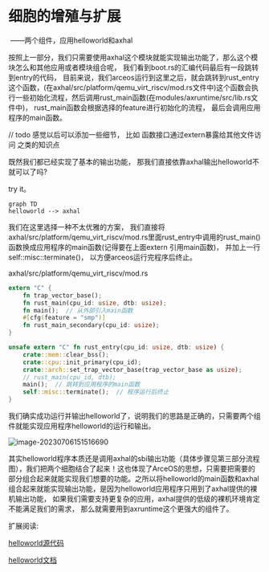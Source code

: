 # 细胞的增殖与扩展  

​	——两个组件，应⽤helloworld和axhal

按照上一部分，我们只需要使用axhal这个模块就能实现输出功能了，那么这个模块怎么和其他应用或者模块组合呢， 我们看到boot.rs的汇编代码最后有一段跳转到entry的代码， 目前来说，我们arceos运行到这里之后，就会跳转到rust_entry这个函数，(在axhal/src/platform/qemu_virt_riscv/mod.rs文件中)这个函数会执行一些初始化流程，然后调用rust_main函数(在modules/axruntime/src/lib.rs文件中)， rust_main函数会根据选择的feature进行初始化的流程， 最后会调用应用程序的main函数。 

// todo 感觉以后可以添加一些细节，  比如 函数接口通过extern暴露给其他文件访问 之类的知识点

既然我们都已经实现了基本的输出功能， 那我们直接依靠axhal输出helloworld不就可以了吗? 

try it。

```mermaid
graph TD
helloworld --> axhal
```



我们在这里选择一种不太优雅的方案， 我们直接将axhal/src/platform/qemu_virt_riscv/mod.rs里面rust_entry中调用的rust_main()函数换成应用程序的main函数(记得要在上面extern 引用main函数)， 并加上一行self::misc::terminate()， 以方便arceos运行完程序后终止。

axhal/src/platform/qemu_virt_riscv/mod.rs

```rust
extern "C" {
    fn trap_vector_base();
    fn rust_main(cpu_id: usize, dtb: usize);
    fn main();  // 从外部引入main函数
    #[cfg(feature = "smp")]
    fn rust_main_secondary(cpu_id: usize);
}

unsafe extern "C" fn rust_entry(cpu_id: usize, dtb: usize) {
    crate::mem::clear_bss();
    crate::cpu::init_primary(cpu_id);
    crate::arch::set_trap_vector_base(trap_vector_base as usize);
    // rust_main(cpu_id, dtb);
    main();  // 跳转到应用程序的main函数
    self::misc::terminate();  // 程序运行后终止
}
```

我们确实成功运行并输出helloworld了，说明我们的思路是正确的，只需要两个组件就能实现应用程序helloworld的运行和输出。

![image-20230706151516690](https://s2.loli.net/2023/07/06/3TNuBdRbEcCAevM.png)



其实helloworld程序本质还是调用axhal的sbi输出功能（具体步骤见第三部分流程图），我们把两个细胞结合了起来！这也体现了ArceOS的思想，只需要把需要的部分组合起来就能实现我们想要的功能。之所以将helloworld的main函数和axhal组合起来就能实现输出功能，是因为helloworld应用程序只用到了axhal提供的裸机输出功能， 如果我们需要支持更复杂的应用，axhal提供的低级的裸机环境肯定不能满足我们的需求， 那么就需要用到axruntime这个更强大的组件了。

扩展阅读: 

[helloworld源代码](https://github.com/rcore-os/arceos/blob/main/apps/helloworld/src/main.rs) 

[helloworld文档](https://github.com/rcore-os/arceos/blob/main/doc/apps_helloworld.md) 